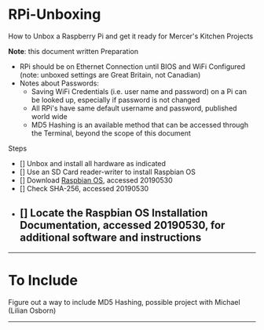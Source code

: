 # RPi-Unboxing
How to Unbox a Raspberry Pi and get it ready for Mercer's Kitchen Projects

**Note**: this document written 
Preparation
- RPi should be on Ethernet Connection until BIOS and WiFi Configured (note: unboxed settings are Great Britain, not Canadian)
- Notes about Passwords:
  - Saving WiFi Credentials (i.e. user name and password) on a Pi can be looked up, especially if password is not changed
  - All RPi's have same default username and password, published world wide
  - MD5 Hashing is an available method that can be accessed through the Terminal, beyond the scope of this document

Steps
- [] Unbox and install all hardware as indicated
- [] Use an SD Card reader-writer to install Raspbian OS
- [] Download <a href="https://www.raspberrypi.org/downloads/raspbian/">Raspbian OS</a>, accessed 20190530
- [] Check SHA-256, accessed 20190530
- [] Locate the Raspbian OS Installation Documentation, accessed 20190530, for additional software and instructions
  -


---

# To Include

Figure out a way to include MD5 Hashing, possible project with Michael (Lilian Osborn)

---
